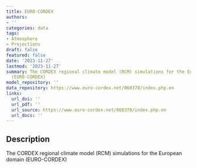 ```yaml
---
title: EURO-CORDEX
authors:
- ''
categories: data
tags:
- Atmosphere
- Projections
draft: false
featured: false
date: '2023-11-27'
lastmod: '2023-11-27'
summary: The CORDEX regional climate model (RCM) simulations for the European domain
  (EURO-CORDEX)
model_repository: ''
data_repository: https://www.euro-cordex.net/060378/index.php.en
links:
  url_doi: ''
  url_pdf: ''
  url_source: https://www.euro-cordex.net/060378/index.php.en
  url_docs: ''
---
```


## Description

The CORDEX regional climate model (RCM) simulations for the European domain (EURO-CORDEX)

